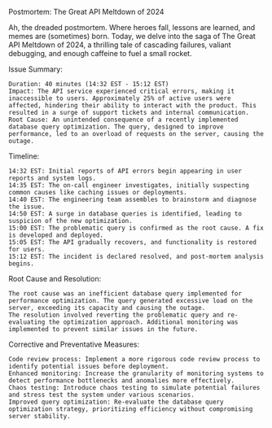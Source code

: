 Postmortem: The Great API Meltdown of 2024

Ah, the dreaded postmortem. Where heroes fall, lessons are learned, and memes are (sometimes) born. Today, we delve into the saga of The Great API Meltdown of 2024, a thrilling tale of cascading failures, valiant debugging, and enough caffeine to fuel a small rocket.

Issue Summary:

    Duration: 40 minutes (14:32 EST - 15:12 EST)
    Impact: The API service experienced critical errors, making it inaccessible to users. Approximately 25% of active users were affected, hindering their ability to interact with the product. This resulted in a surge of support tickets and internal communication.
    Root Cause: An unintended consequence of a recently implemented database query optimization. The query, designed to improve performance, led to an overload of requests on the server, causing the outage.

Timeline:

    14:32 EST: Initial reports of API errors begin appearing in user reports and system logs.
    14:35 EST: The on-call engineer investigates, initially suspecting common causes like caching issues or deployments.
    14:40 EST: The engineering team assembles to brainstorm and diagnose the issue.
    14:50 EST: A surge in database queries is identified, leading to suspicion of the new optimization.
    15:00 EST: The problematic query is confirmed as the root cause. A fix is developed and deployed.
    15:05 EST: The API gradually recovers, and functionality is restored for users.
    15:12 EST: The incident is declared resolved, and post-mortem analysis begins.

Root Cause and Resolution:

    The root cause was an inefficient database query implemented for performance optimization. The query generated excessive load on the server, exceeding its capacity and causing the outage.
    The resolution involved reverting the problematic query and re-evaluating the optimization approach. Additional monitoring was implemented to prevent similar issues in the future.

Corrective and Preventative Measures:

    Code review process: Implement a more rigorous code review process to identify potential issues before deployment.
    Enhanced monitoring: Increase the granularity of monitoring systems to detect performance bottlenecks and anomalies more effectively.
    Chaos testing: Introduce chaos testing to simulate potential failures and stress test the system under various scenarios.
    Improved query optimization: Re-evaluate the database query optimization strategy, prioritizing efficiency without compromising server stability.
